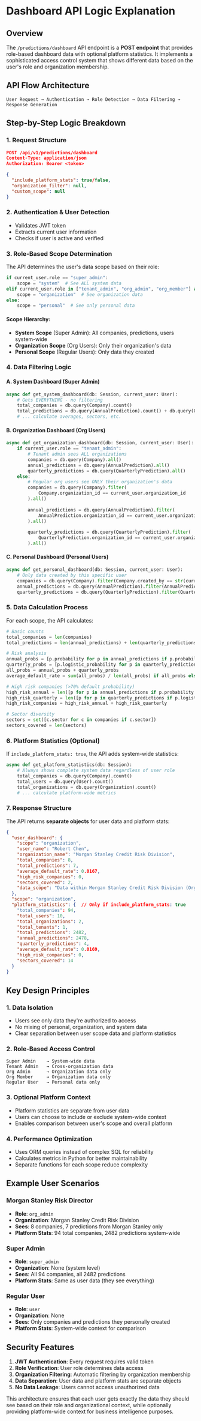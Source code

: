 # Dashboard API Logic Explanation

## Overview

The `/predictions/dashboard` API endpoint is a **POST endpoint** that provides role-based dashboard data with optional platform statistics. It implements a sophisticated access control system that shows different data based on the user's role and organization membership.

## API Flow Architecture

```
User Request → Authentication → Role Detection → Data Filtering → Response Generation
```

## Step-by-Step Logic Breakdown

### 1. **Request Structure**
```json
POST /api/v1/predictions/dashboard
Content-Type: application/json
Authorization: Bearer <token>

{
  "include_platform_stats": true/false,
  "organization_filter": null,
  "custom_scope": null
}
```

### 2. **Authentication & User Detection**
- Validates JWT token
- Extracts current user information
- Checks if user is active and verified

### 3. **Role-Based Scope Determination**

The API determines the user's data scope based on their role:

```python
if current_user.role == "super_admin":
    scope = "system"  # See ALL system data
elif current_user.role in ["tenant_admin", "org_admin", "org_member"] and current_user.organization_id:
    scope = "organization"  # See organization data
else:
    scope = "personal"  # See only personal data
```

#### **Scope Hierarchy:**
- **System Scope** (Super Admin): All companies, predictions, users system-wide
- **Organization Scope** (Org Users): Only their organization's data
- **Personal Scope** (Regular Users): Only data they created

### 4. **Data Filtering Logic**

#### **A. System Dashboard (Super Admin)**
```python
async def get_system_dashboard(db: Session, current_user: User):
    # Gets EVERYTHING - no filtering
    total_companies = db.query(Company).count()
    total_predictions = db.query(AnnualPrediction).count() + db.query(QuarterlyPrediction).count()
    # ... calculate averages, sectors, etc.
```

#### **B. Organization Dashboard (Org Users)**
```python
async def get_organization_dashboard(db: Session, current_user: User):
    if current_user.role == "tenant_admin":
        # Tenant admin sees ALL organizations
        companies = db.query(Company).all()
        annual_predictions = db.query(AnnualPrediction).all()
        quarterly_predictions = db.query(QuarterlyPrediction).all()
    else:
        # Regular org users see ONLY their organization's data
        companies = db.query(Company).filter(
            Company.organization_id == current_user.organization_id
        ).all()
        
        annual_predictions = db.query(AnnualPrediction).filter(
            AnnualPrediction.organization_id == current_user.organization_id
        ).all()
        
        quarterly_predictions = db.query(QuarterlyPrediction).filter(
            QuarterlyPrediction.organization_id == current_user.organization_id
        ).all()
```

#### **C. Personal Dashboard (Personal Users)**
```python
async def get_personal_dashboard(db: Session, current_user: User):
    # Only data created by this specific user
    companies = db.query(Company).filter(Company.created_by == str(current_user.id)).all()
    annual_predictions = db.query(AnnualPrediction).filter(AnnualPrediction.created_by == str(current_user.id)).all()
    quarterly_predictions = db.query(QuarterlyPrediction).filter(QuarterlyPrediction.created_by == str(current_user.id)).all()
```

### 5. **Data Calculation Process**

For each scope, the API calculates:

```python
# Basic counts
total_companies = len(companies)
total_predictions = len(annual_predictions) + len(quarterly_predictions)

# Risk analysis
annual_probs = [p.probability for p in annual_predictions if p.probability is not None]
quarterly_probs = [p.logistic_probability for p in quarterly_predictions if p.logistic_probability is not None]
all_probs = annual_probs + quarterly_probs
average_default_rate = sum(all_probs) / len(all_probs) if all_probs else 0

# High risk companies (>70% default probability)
high_risk_annual = len([p for p in annual_predictions if p.probability and p.probability > 0.7])
high_risk_quarterly = len([p for p in quarterly_predictions if p.logistic_probability and p.logistic_probability > 0.7])
high_risk_companies = high_risk_annual + high_risk_quarterly

# Sector diversity
sectors = set([c.sector for c in companies if c.sector])
sectors_covered = len(sectors)
```

### 6. **Platform Statistics (Optional)**

If `include_platform_stats: true`, the API adds system-wide statistics:

```python
async def get_platform_statistics(db: Session):
    # Always shows complete system data regardless of user role
    total_companies = db.query(Company).count()
    total_users = db.query(User).count()
    total_organizations = db.query(Organization).count()
    # ... calculate platform-wide metrics
```

### 7. **Response Structure**

The API returns **separate objects** for user data and platform stats:

```json
{
  "user_dashboard": {
    "scope": "organization",
    "user_name": "Robert Chen",
    "organization_name": "Morgan Stanley Credit Risk Division",
    "total_companies": 8,
    "total_predictions": 7,
    "average_default_rate": 0.0167,
    "high_risk_companies": 0,
    "sectors_covered": 2,
    "data_scope": "Data within Morgan Stanley Credit Risk Division (Organization data only)"
  },
  "scope": "organization",
  "platform_statistics": {  // Only if include_platform_stats: true
    "total_companies": 94,
    "total_users": 10,
    "total_organizations": 2,
    "total_tenants": 1,
    "total_predictions": 2482,
    "annual_predictions": 2478,
    "quarterly_predictions": 4,
    "average_default_rate": 0.0169,
    "high_risk_companies": 0,
    "sectors_covered": 14
  }
}
```

## Key Design Principles

### 1. **Data Isolation**
- Users see only data they're authorized to access
- No mixing of personal, organization, and system data
- Clear separation between user scope data and platform statistics

### 2. **Role-Based Access Control**
```
Super Admin    → System-wide data
Tenant Admin   → Cross-organization data
Org Admin      → Organization data only
Org Member     → Organization data only
Regular User   → Personal data only
```

### 3. **Optional Platform Context**
- Platform statistics are separate from user data
- Users can choose to include or exclude system-wide context
- Enables comparison between user's scope and overall platform

### 4. **Performance Optimization**
- Uses ORM queries instead of complex SQL for reliability
- Calculates metrics in Python for better maintainability
- Separate functions for each scope reduce complexity

## Example User Scenarios

### **Morgan Stanley Risk Director**
- **Role**: `org_admin`
- **Organization**: Morgan Stanley Credit Risk Division
- **Sees**: 8 companies, 7 predictions from Morgan Stanley only
- **Platform Stats**: 94 total companies, 2482 predictions system-wide

### **Super Admin**
- **Role**: `super_admin`
- **Organization**: None (system level)
- **Sees**: All 94 companies, all 2482 predictions
- **Platform Stats**: Same as user data (they see everything)

### **Regular User**
- **Role**: `user`
- **Organization**: None
- **Sees**: Only companies and predictions they personally created
- **Platform Stats**: System-wide context for comparison

## Security Features

1. **JWT Authentication**: Every request requires valid token
2. **Role Verification**: User role determines data access
3. **Organization Filtering**: Automatic filtering by organization membership
4. **Data Separation**: User data and platform stats are separate objects
5. **No Data Leakage**: Users cannot access unauthorized data

This architecture ensures that each user gets exactly the data they should see based on their role and organizational context, while optionally providing platform-wide context for business intelligence purposes.
